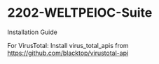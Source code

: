 # 2202-WELTPEIOC-Suite

Installation Guide

For VirusTotal: 
Install virus_total_apis from https://github.com/blacktop/virustotal-api